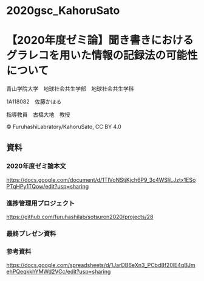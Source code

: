 # 2020gsc_KahoruSato
# 【2020年度ゼミ論】聞き書きにおけるグラレコを用いた情報の記録法の可能性について

青山学院大学　地球社会共生学部　地球社会共生学科

1A118082　佐藤かほる

指導教員　古橋大地　教授

© FuruhashiLabratory/KahoruSato, CC BY 4.0

## 資料

### 2020年度ゼミ論本文

https://docs.google.com/document/d/1TIVoNStjKjch6P9_3c4WSliLJztx1ESoPTqHPy1TQow/edit?usp=sharing

### 進捗管理用プロジェクト

https://github.com/furuhashilab/sotsuron2020/projects/28

### 最終プレゼン資料


### 参考資料
https://docs.google.com/spreadsheets/d/1JarDB6eXn3_PCbd8f20lE4qBJmehPQeqkkhYMWd2VCc/edit?usp=sharing
